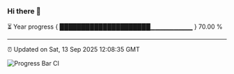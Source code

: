 ### Hi there 👋

⏳ Year progress { █████████████████████▁▁▁▁▁▁▁▁▁ } 70.00 %

---

⏰ Updated on Sat, 13 Sep 2025 12:08:35 GMT

![Progress Bar CI](https://github.com/liununu/liununu/workflows/Progress%20Bar%20CI/badge.svg)
